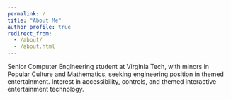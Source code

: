 ```yaml
---
permalink: /
title: "About Me"
author_profile: true
redirect_from: 
  - /about/
  - /about.html
---
```


Senior Computer Engineering student at Virginia Tech, with minors in Popular Culture and Mathematics, seeking engineering position in themed entertainment. Interest in accessibility, controls, and themed interactive entertainment technology.
